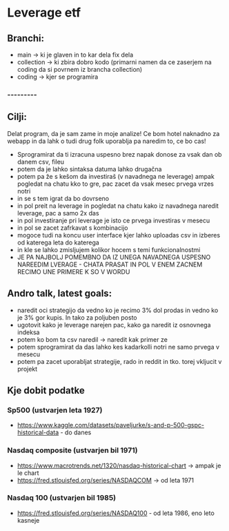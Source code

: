 # Leverage etf

## Branchi:
- main -> ki je glaven in to kar dela fix dela
- collection -> ki zbira dobro kodo (primarni namen da ce zaserjem na coding da si povrnem iz brancha collection)
- coding -> kjer se programira

### ---------

## Cilji:
Delat program, da je sam zame in moje analize! Ce bom hotel naknadno za webapp in da lahk o tudi drug folk uporablja pa naredim to, ce bo cas!
- Sprogramirat da ti izracuna uspesno brez napak donose za vsak dan ob danem csv, fileu
- potem da je lahko sintaksa datuma lahko drugačna
- potem pa že s kešom da investiraš (v navadnega ne leverage) ampak pogledat na chatu kko to gre, pac zacet da vsak mesec prvega vrzes notri
- in se s tem igrat da bo dovrseno
- in pol preit na leverage in pogledat na chatu kako iz navadnega naredit leverage, pac a samo 2x das 
- in pol investiranje pri leverage je isto ce prvega investiras v mesecu
- in pol se zacet zafrkavat s kombinacijo
- mogoce tudi na koncu user interface kjer lahko uploadas csv in izberes od katerega leta do katerega
- in kle se lahko zmisljujem kolikor hocem s temi funkcionalnostmi
- JE PA NAJBOLJ POMEMBNO DA IZ UNEGA NAVADNEGA USPESNO NAREEDIM LVERAGE - CHATA PRASAT IN POL V ENEM ZACNEM RECIMO UNE PRIMERE K SO V WORDU


## Andro talk, latest goals:
- naredit oci strategijo da vedno ko je recimo 3% dol prodas in vedno ko je 3% gor kupis. In tako za poljuben posto
- ugotovit kako je leverage narejen pac, kako ga naredit iz osnovnega indeksa
- potem ko bom ta csv naredil -> naredit kak primer ze
- potem sprogramirat da das lahko kes kadarkolli notri ne samo prvega v mesecu
- potem pa zacet uporabljat strategije, rado in reddit in tko. torej vkljucit v projekt

## Kje dobit podatke

### Sp500 (ustvarjen leta 1927)
- https://www.kaggle.com/datasets/paveljurke/s-and-p-500-gspc-historical-data - do danes 

### Nasdaq composite (ustvarjen bil 1971)
- https://www.macrotrends.net/1320/nasdaq-historical-chart -> ampak je le chart
- https://fred.stlouisfed.org/series/NASDAQCOM  -> od leta 1971

### Nasdaq 100 (ustvarjen bil 1985)
- https://fred.stlouisfed.org/series/NASDAQ100 - od leta 1986, eno leto kasneje
